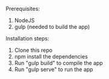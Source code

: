 Prerequisites:

1. NodeJS
2. gulp (needed to build the app)

Installation steps:

1. Clone this repo
2. npm install the dependencies
3. Run "gulp build" to compile the app
4. Run "gulp serve" to run the app